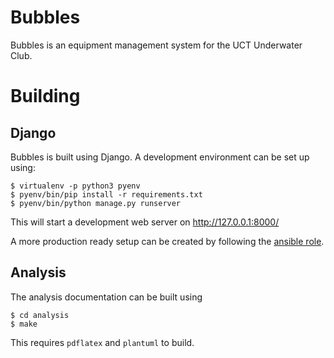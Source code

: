 # Bubbles

Bubbles is an equipment management system for the UCT Underwater Club.

# Building

## Django

Bubbles is built using Django. A development environment can be set up using:

```
$ virtualenv -p python3 pyenv
$ pyenv/bin/pip install -r requirements.txt
$ pyenv/bin/python manage.py runserver
```
This will start a development web server on http://127.0.0.1:8000/

A more production ready setup can be created by following the
[ansible role](https://github.com/bubbles/ansible).

## Analysis

The analysis documentation can be built using

````
$ cd analysis
$ make
````

This requires `pdflatex` and `plantuml` to build.
